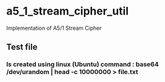 # a5_1_stream_cipher_util
Implementation of A5/1 Stream Cipher

## Test file
### Is created using linux (Ubuntu) command : base64 /dev/urandom | head -c 10000000 > file.txt

